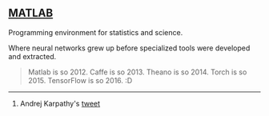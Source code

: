 ## [MATLAB](#matlab)

Programming environment for statistics and science.

Where neural networks grew up before specialized tools were developed and extracted.

> Matlab is so 2012. Caffe is so 2013. Theano is so 2014. Torch is so 2015. TensorFlow is so 2016. :D

---

1. Andrej Karpathy's [tweet](https://twitter.com/karpathy/status/829421615532240897)